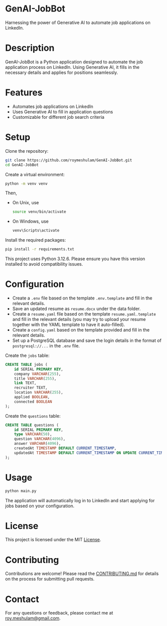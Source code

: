 # GenAI-JobBot

Harnessing the power of Generative AI to automate job applications on LinkedIn.

# Description

GenAI-JobBot is a Python application designed to automate the job application process on LinkedIn. Using Generative AI, it fills in the necessary details and applies for positions seamlessly.

# Features

- Automates job applications on LinkedIn
- Uses Generative AI to fill in application questions
- Customizable for different job search criteria

# Setup

Clone the repository:

```sh
git clone https://github.com/roymeshulam/GenAI-JobBot.git
cd GenAI-JobBot
```

Create a virtual environment:

```sh
python -m venv venv
```

Then,
- On Unix, use
  ```sh
  source venv/bin/activate
  ```
- On Windows, use
  ```sh
  venv\Scripts\activate
  ```

Install the required packages:

```sh
pip install -r requirements.txt
```

This project uses Python 3.12.6. Please ensure you have this version installed to avoid compatibility issues.

# Configuration

- Create a `.env` file based on the template `.env.template` and fill in the relevant details.
- Save an updated resume as `resume.docx` under the data folder.
- Create a `resume.yaml` file based on the template `resume.yaml.template` and fill in the relevant details (you may try to upload your resume together with the YAML template to have it auto-filled).
- Create a `config.yaml` based on the template provided and fill in the relevant details.
- Set up a PostgreSQL database and save the login details in the format of `postgresql://...` in the `.env` file.

Create the `jobs` table:

```sql
CREATE TABLE jobs (
    id SERIAL PRIMARY KEY,
    company VARCHAR(255),
    title VARCHAR(255),
    link TEXT,
    recruiter TEXT,
    location VARCHAR(255),
    applied BOOLEAN,
    connected BOOLEAN
);
```

Create the `questions` table:

```sql
CREATE TABLE questions (
    id SERIAL PRIMARY KEY,
    type VARCHAR(50),
    question VARCHAR(4096),
    answer VARCHAR(4096),
    createdAt TIMESTAMP DEFAULT CURRENT_TIMESTAMP,
    updatedAt TIMESTAMP DEFAULT CURRENT_TIMESTAMP ON UPDATE CURRENT_TIMESTAMP
);
```

# Usage

```sh
python main.py
```

The application will automatically log in to LinkedIn and start applying for jobs based on your configuration.

# License

This project is licensed under the MIT [License](License).

# Contributing

Contributions are welcome! Please read the [CONTRIBUTING.md](CONTRIBUTING.md) for details on the process for submitting pull requests.

# Contact

For any questions or feedback, please contact me at roy.meshulam@gmail.com.
